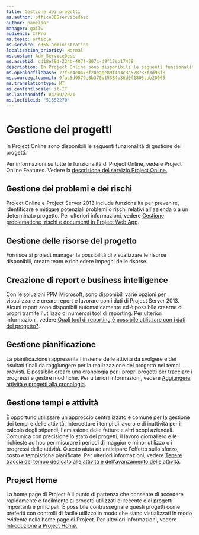 ```yaml
---
title: Gestione dei progetti
ms.author: office365servicedesc
author: pamelaar
manager: gailw
audience: ITPro
ms.topic: article
ms.service: o365-administration
localization_priority: Normal
ms.custom: Adm_ServiceDesc
ms.assetid: dd18ef8d-234b-487f-807c-d9f12eb17458
description: In Project Online sono disponibili le seguenti funzionalità di gestione dei progetti.
ms.openlocfilehash: 77f5e4e0478f20eabe89f4b3c3a578733f3d93f8
ms.sourcegitcommit: 9fac5d9579e3b370b15384b36d0f1805cab20065
ms.translationtype: MT
ms.contentlocale: it-IT
ms.lasthandoff: 04/09/2021
ms.locfileid: "51652270"
---
```

# <a name="project-management"></a>Gestione dei progetti

In Project Online sono disponibili le seguenti funzionalità di gestione dei progetti.
  
Per informazioni su tutte le funzionalità di Project Online, vedere Project Online Features. Vedere la [descrizione del servizio Project Online.](project-online-service-description.md)
  
## <a name="issues-and-risk-management"></a>Gestione dei problemi e dei rischi

Project Online e Project Server 2013 include funzionalità per prevenire, identificare e mitigare potenziali problemi o rischi relativi all'azienda o a un determinato progetto. Per ulteriori informazioni, vedere [Gestione problematiche, rischi e documenti in Project Web App](/previous-versions/office/project-server-2010/hh767484(v=office.14)).
  
## <a name="manage-project-resources"></a>Gestione delle risorse del progetto

Fornisce ai project manager la possibilità di visualizzare le risorse disponibili, creare team e richiedere impegni delle risorse.
  
## <a name="reporting-and-business-intelligence"></a>Creazione di report e business intelligence

Con le soluzioni PPM Microsoft, sono disponibili varie opzioni per visualizzare e creare report e lavorare con i dati di Project Server 2013. Alcuni report sono disponibili automaticamente ed è possibile crearne di propri tramite l'utilizzo di numerosi tool di reporting. Per ulteriori informazioni, vedere [Quali tool di reporting è possibile utilizzare con i dati del progetto?](/ProjectOnline/what-reporting-tools-can-i-use-with-project-data).
  
## <a name="schedule-management"></a>Gestione pianificazione

La pianificazione rappresenta l'insieme delle attività da svolgere e dei risultati finali da raggiungere per la realizzazione del progetto nei tempi previsti. È possibile creare una cronologia per i propri progetti per tracciare i progressi e gestire modifiche. Per ulteriori informazioni, vedere [Aggiungere attività e progetti alla cronologia](https://go.microsoft.com/fwlink/?LinkID=402655).
  
## <a name="time-and-task-management"></a>Gestione tempi e attività

È opportuno utilizzare un approccio centralizzato e comune per la gestione dei tempi e delle attività. Intercettare i tempi di lavoro e di inattività per il calcolo degli stipendi, l'emissione delle fatture e altri scopi aziendali. Comunica con precisione lo stato dei progetti, il lavoro giornaliero e le richieste ad hoc per misurare i periodi di maggior e minor utilizzo o i progressi delle attività. Questo aiuta ad anticipare l'effetto sullo sforzo, costo e tempistiche pianificate. Per ulteriori informazioni, vedere [Tenere traccia del tempo dedicato alle attività e dell'avanzamento delle attività](https://go.microsoft.com/fwlink/p/?LinkId=271321).

## <a name="project-home"></a>Project Home

La home page di Project è il punto di partenza che consente di accedere rapidamente e facilmente ai progetti utilizzati di recente e ai progetti importanti e principali. È possibile contrassegnare questi progetti come preferiti con controlli di facile utilizzo in modo che siano visualizzati in modo evidente nella home page di Project. Per ulteriori informazioni, vedere [Introduzione a Project Home.](https://support.office.com/article/a3b38418-35e7-4df4-8e4a-ba6a4fa0562a)